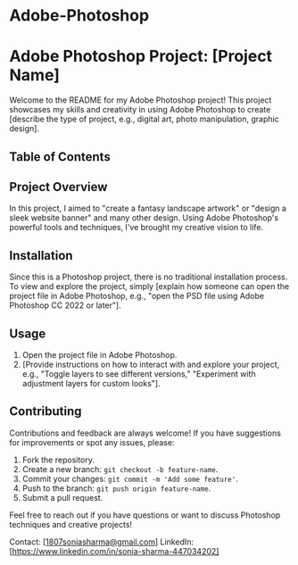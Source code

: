 # Adobe-Photoshop
# Adobe Photoshop Project: [Project Name]

Welcome to the README for my Adobe Photoshop project! This project showcases my skills and creativity in using Adobe Photoshop to create [describe the type of project, e.g., digital art, photo manipulation, graphic design].

## Table of Contents



## Project Overview

In this project, I aimed to  "create a fantasy landscape artwork" or "design a sleek website banner" and many other design. Using Adobe Photoshop's powerful tools and techniques, I've brought my creative vision to life.


## Installation

Since this is a Photoshop project, there is no traditional installation process. To view and explore the project, simply [explain how someone can open the project file in Adobe Photoshop, e.g., "open the PSD file using Adobe Photoshop CC 2022 or later"].

## Usage

1. Open the project file in Adobe Photoshop.
2. [Provide instructions on how to interact with and explore your project, e.g., "Toggle layers to see different versions," "Experiment with adjustment layers for custom looks"].

## Contributing

Contributions and feedback are always welcome! If you have suggestions for improvements or spot any issues, please:
1. Fork the repository.
2. Create a new branch: `git checkout -b feature-name`.
3. Commit your changes: `git commit -m 'Add some feature'`.
4. Push to the branch: `git push origin feature-name`.
5. Submit a pull request.

Feel free to reach out if you have questions or want to discuss Photoshop techniques and creative projects!

Contact: [1807soniasharma@gmail.com] 
LinkedIn: [https://www.linkedin.com/in/sonia-sharma-447034202]
